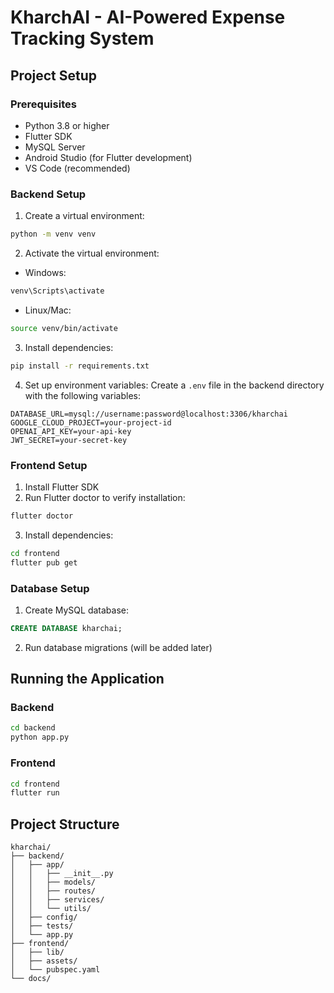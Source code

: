 # KharchAI - AI-Powered Expense Tracking System

## Project Setup

### Prerequisites
- Python 3.8 or higher
- Flutter SDK
- MySQL Server
- Android Studio (for Flutter development)
- VS Code (recommended)

### Backend Setup
1. Create a virtual environment:
```bash
python -m venv venv
```

2. Activate the virtual environment:
- Windows:
```bash
venv\Scripts\activate
```
- Linux/Mac:
```bash
source venv/bin/activate
```

3. Install dependencies:
```bash
pip install -r requirements.txt
```

4. Set up environment variables:
Create a `.env` file in the backend directory with the following variables:
```
DATABASE_URL=mysql://username:password@localhost:3306/kharchai
GOOGLE_CLOUD_PROJECT=your-project-id
OPENAI_API_KEY=your-api-key
JWT_SECRET=your-secret-key
```

### Frontend Setup
1. Install Flutter SDK
2. Run Flutter doctor to verify installation:
```bash
flutter doctor
```

3. Install dependencies:
```bash
cd frontend
flutter pub get
```

### Database Setup
1. Create MySQL database:
```sql
CREATE DATABASE kharchai;
```

2. Run database migrations (will be added later)

## Running the Application

### Backend
```bash
cd backend
python app.py
```

### Frontend
```bash
cd frontend
flutter run
```

## Project Structure
```
kharchai/
├── backend/
│   ├── app/
│   │   ├── __init__.py
│   │   ├── models/
│   │   ├── routes/
│   │   ├── services/
│   │   └── utils/
│   ├── config/
│   ├── tests/
│   └── app.py
├── frontend/
│   ├── lib/
│   ├── assets/
│   └── pubspec.yaml
└── docs/
``` 